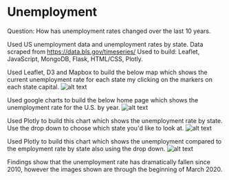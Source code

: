 # Unemployment
Question: How has unemployment rates changed over the last 10 years.

Used US unemployment data and unemployment rates by state. 
Data scraped from https://data.bls.gov/timeseries/
Used to build: Leaflet, JavaScript, MongoDB, Flask,  HTML/CSS, Plotly. 

Used Leaflet, D3 and Mapbox to build the below map which shows the current unemployment rate for each state my clicking on the markers on each state capital. 
![alt text][map]

[map]: https://github.com/krissysantucci/Unemployment-in-the-US/blob/images/CurrentMap.png "Map"

Used google charts to build the below home page which shows the unemployment rate for the U.S. by year.
![alt text][home]

[home]: https://github.com/krissysantucci/Unemployment-in-the-US/blob/master/UnemploymentScreenShot1.png "Unemployment"

Used Plotly to build this chart which shows the unemployment rate by state. Use the drop down to choose which state you'd like to look at.
![alt text][state]

[state]: https://github.com/krissysantucci/Unemployment-in-the-US/blob/images/Unemployment-byState.png "Unemployment by State"

Used Plotly to build this chart which shows the unemployment compared to the employment rate by state also using the drop down.
![alt text][rates]

[rates]: https://github.com/krissysantucci/Unemployment-in-the-US/blob/images/Unemployment-Employment.png "Unemployment vs Employment"


Findings show that the unemployment rate has dramatically fallen since 2010, however the images shown are through the beginning of March 2020.
